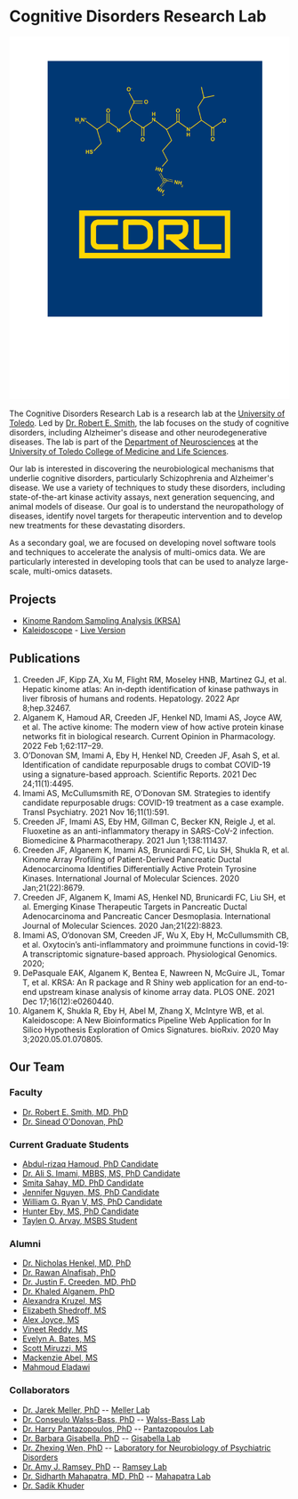 # Cognitive Disorders Research Lab

![](logo.png)


The Cognitive Disorders Research Lab is a research lab at the [University of Toledo](https://utoledo.edu). Led by [Dr. Robert E. Smith](https://www.utoledo.edu/med/depts/neurosciences/smith.html), the lab focuses on the study of cognitive disorders, including Alzheimer's disease and other neurodegenerative diseases. The lab is part of the [Department of Neurosciences](https://www.utoledo.edu/med/depts/neurosciences/) at the [University of Toledo College of Medicine and Life Sciences](https://www.utoledo.edu/med/).

Our lab is interested in discovering the neurobiological mechanisms that underlie cognitive disorders, particularly Schizophrenia and Alzheimer's disease. We use a variety of techniques to study these disorders, including state-of-the-art kinase activity assays, next generation sequencing, and animal models of disease. Our goal is to understand the neuropathology of diseases, identify novel targets for therapeutic intervention and to develop new treatments for these devastating disorders.

As a secondary goal, we are focused on developing novel software tools and techniques to accelerate the analysis of multi-omics data. We are particularly interested in developing tools that can be used to analyze large-scale, multi-omics datasets.

## Projects

- [Kinome Random Sampling Analysis (KRSA)](https://github.com/CogDisResLab/KRSA)
- [Kaleidoscope](https:://github.com/CogDisResLab/Kaleidoscope) - [Live Version](https://cdrl.shinyapps.io/kaleidoscope/)

## Publications

1. Creeden JF, Kipp ZA, Xu M, Flight RM, Moseley HNB, Martinez GJ, et al. Hepatic kinome atlas: An in‐depth identification of kinase pathways in liver fibrosis of humans and rodents. Hepatology. 2022 Apr 8;hep.32467.
2. Alganem K, Hamoud AR, Creeden JF, Henkel ND, Imami AS, Joyce AW, et al. The active kinome: The modern view of how active protein kinase networks fit in biological research. Current Opinion in Pharmacology. 2022 Feb 1;62:117–29.
3. O’Donovan SM, Imami A, Eby H, Henkel ND, Creeden JF, Asah S, et al. Identification of candidate repurposable drugs to combat COVID-19 using a signature-based approach. Scientific Reports. 2021 Dec 24;11(1):4495.
4. Imami AS, McCullumsmith RE, O’Donovan SM. Strategies to identify candidate repurposable drugs: COVID-19 treatment as a case example. Transl Psychiatry. 2021 Nov 16;11(1):591.
5. Creeden JF, Imami AS, Eby HM, Gillman C, Becker KN, Reigle J, et al. Fluoxetine as an anti-inflammatory therapy in SARS-CoV-2 infection. Biomedicine & Pharmacotherapy. 2021 Jun 1;138:111437.
6. Creeden JF, Alganem K, Imami AS, Brunicardi FC, Liu SH, Shukla R, et al. Kinome Array Profiling of Patient-Derived Pancreatic Ductal Adenocarcinoma Identifies Differentially Active Protein Tyrosine Kinases. International Journal of Molecular Sciences. 2020 Jan;21(22):8679.
7. Creeden JF, Alganem K, Imami AS, Henkel ND, Brunicardi FC, Liu SH, et al. Emerging Kinase Therapeutic Targets in Pancreatic Ductal Adenocarcinoma and Pancreatic Cancer Desmoplasia. International Journal of Molecular Sciences. 2020 Jan;21(22):8823.
8. Imami AS, O’donovan SM, Creeden JF, Wu X, Eby H, McCullumsmith CB, et al. Oxytocin’s anti-inflammatory and proimmune functions in covid-19: A transcriptomic signature-based approach. Physiological Genomics. 2020;
9. DePasquale EAK, Alganem K, Bentea E, Nawreen N, McGuire JL, Tomar T, et al. KRSA: An R package and R Shiny web application for an end-to-end upstream kinase analysis of kinome array data. PLOS ONE. 2021 Dec 17;16(12):e0260440.
10. Alganem K, Shukla R, Eby H, Abel M, Zhang X, McIntyre WB, et al. Kaleidoscope: A New Bioinformatics Pipeline Web Application for In Silico Hypothesis Exploration of Omics Signatures. bioRxiv. 2020 May 3;2020.05.01.070805.

## Our Team

### Faculty

- [Dr. Robert E. Smith, MD, PhD](https://www.utoledo.edu/med/depts/neurosciences/smith.html)
- [Dr. Sinead O'Donovan, PhD](https://www.utoledo.edu/med/depts/neurosciences/odonovan.html)

### Current Graduate Students

- [Abdul-rizaq Hamoud, PhD Candidate](https://orcid.org/0000-0003-3234-7669)
- [Dr. Ali S. Imami, MBBS, MS, PhD Candidate](https://orcid.org/0000-0003-3684-3539)
- [Smita Sahay, MD, PhD Candidate](https://orcid.org/0009-0003-4377-8963)
- [Jennifer Nguyen, MS, PhD Candidate](https://orcid.org/0009-0008-8708-0117)
- [William G. Ryan V, MS, PhD Candidate](https://orcid.org/0000-0003-4868-4002)
- [Hunter Eby, MS, PhD Candidate](https://orcid.org/0000-0002-9029-9768)
- [Taylen O. Arvay, MSBS Student](https://orcid.org/0000-0000-0000-0000)

### Alumni

- [Dr. Nicholas Henkel, MD, PhD](https://orcid.org/0000-0003-4312-6124)
- [Dr. Rawan Alnafisah, PhD](https://orcid.org/0000-0000-0000-0000)
- [Dr. Justin F. Creeden, MD, PhD](https://orcid.org/0000-0003-3123-8401)
- [Dr. Khaled Alganem, PhD](https://orcid.org/0000-0002-7368-5763)
- [Alexandra Kruzel, MS](https://orcid.org/0009-0003-9778-8884)
- [Elizabeth Shedroff, MS](https://orcid.org/0000-0001-7056-2621)
- [Alex Joyce, MS](https://orcid.org/0000-0003-0303-2481)
- [Vineet Reddy, MS](https://orcid.org/0000-0000-0000-0000)
- [Evelyn A. Bates, MS](https://orcid.org/0000-0002-4157-2481)
- [Scott Miruzzi, MS](https://orcid.org/0000-0001-9768-1436)
- [Mackenzie Abel, MS](https://orcid.org/0000-0000-0000-0000)
- [Mahmoud Eladawi](https://orcid.org/0000-0003-1383-834X)

### Collaborators

- [Dr. Jarek Meller, PhD](https://www.cincinnatichildrens.org/bio/m/jarek-meller) -- [Meller Lab](https://www.cincinnatichildrens.org/research/divisions/b/bmi/labs/meller)
- [Dr. Conseulo Walss-Bass, PhD](https://med.uth.edu/psychiatry/2022/11/11/consuelo-walss-bass-phd/) -- [Walss-Bass Lab](https://med.uth.edu/psychiatry/consuelo-walss-bass-phd/)
- [Dr. Harry Pantazopoulos, PhD](https://www.umc.edu/som/Departments%20and%20Offices/SOM%20Departments/Psychiatry-and-Human-Behavior/Faculty/Faculty%20Profiles/Harry-Pantazopoulos.html) -- [Pantazopoulos Lab](https://www.umc.edu/som/Departments%20and%20Offices/SOM%20Departments/Psychiatry-and-Human-Behavior/Faculty/Faculty%20Profiles/Harry-Pantazopoulos.html)
- [Dr. Barbara Gisabella, PhD](https://www.umc.edu/som/Departments%20and%20Offices/SOM%20Departments/Psychiatry-and-Human-Behavior/Faculty/Faculty%20Profiles/Barbara-Gisabella.html) -- [Gisabella Lab](https://www.umc.edu/som/Departments%20and%20Offices/SOM%20Departments/Psychiatry-and-Human-Behavior/Faculty/Faculty%20Profiles/Barbara-Gisabella.html)
- [Dr. Zhexing Wen, PhD](https://med.emory.edu/directory/profile/?u=ZWEN3) -- [Laboratory for Neurobiology of Psychiatric Disorders](https://med.emory.edu/departments/psychiatry/research/laboratories/wen/index.html)
- [Dr. Amy J. Ramsey, PhD](https://pharmtox.utoronto.ca/faculty/amy-j-ramsey/) -- [Ramsey Lab](https://pharmtox.utoronto.ca/research/amy-j-ramsey/)
- [Dr. Sidharth Mahapatra, MD, PhD](https://www.unmc.edu/pediatrics/divisions/critical-care/faculty/mahapatra.html) -- [Mahapatra Lab](https://www.unmc.edu/pediatrics/divisions/critical-care/mahapatralab.html)
- [Dr. Sadik Khuder](https://www.utoledo.edu/med/depts/medicine/khuder/khuder.html)
